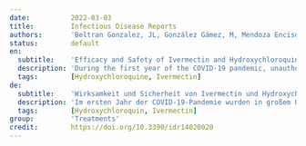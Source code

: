 ```yaml
---
date:          2022-03-03
title:         Infectious Disease Reports
authors:       'Beltran Gonzalez, JL, González Gámez, M, Mendoza Enciso, EA, et al.'
status:        default
en:
  subtitle:    'Efficacy and Safety of Ivermectin and Hydroxychloroquine in Patients with Severe COVID-19: A Randomized Controlled Trial'
  description: 'During the first year of the COVID-19 pandemic, unauthorized drugs were widely used. Ivermectin and hydroxychloroquine are drugs that inhibit viral replication in vitro and that have been used in several medical centers. This clinical trial analyzes their efficacy in hospitalized patients with moderate COVID-19. This a controlled, clinical, randomized, double-blind trial that included hospitalized patients with COVID-19-induced pneumonia, without severe respiratory failure. Patients were randomized to one of three groups: Group 1-hydroxychloroquine, 400 mg every 12 h on the first day and, subsequently, 200 mg every 12 h for 4 days; Group 2-ivermectin, 12 mg or 18 mg, according to patient weight; and Group 3-placebo. At inclusion, blood samples for arterial blood gases and biochemical markers were obtained. The primary outcome was established as the length of stay due to patient improvement and the rate of respiratory deterioration or death. During the month of August 2020, the admission of patients requiring hospitalization mostly encompassed cases with severe respiratory failure, so we ended the recruitment process and analyzed the data that was available at the time. One hundred and six (106) patients with an average age of 53 yrs (±16.9) were included, with a greater proportion of males (n = 66, 62.2%). Seventy-two percent (72%) (n = 76) had an associated comorbidity. Ninety percent (90%) of patients were discharged due to improvement (n = 96). The average duration of hospitalization was 6 days (IQR, 3-10). No difference in hospitalization duration was found between the treatment groups (Group1: 7 vs. Group 2: 6 vs. Group 3: 5) nor in respiratory deterioration or death (Group 1: 18% vs. Group 2: 22.2% vs. Group 3: 24.3%). In non-critical hospitalized patients with COVID-19 pneumonia, neither ivermectin nor hydroxychloroquine decreases the number of in-hospital days, respiratory deterioration, or deaths. '
  tags:        [Hydroxychloroquine, Ivermectin]
de:
  subtitle:    'Wirksamkeit und Sicherheit von Ivermectin und Hydroxychloroquin bei Patienten mit schwerem COVID-19: Eine randomisierte, kontrollierte Studie'
  description: 'Im ersten Jahr der COVID-19-Pandemie wurden in großem Umfang nicht zugelassene Medikamente eingesetzt. Ivermectin und Hydroxychloroquin sind Medikamente, die die Virusreplikation in vitro hemmen und in mehreren medizinischen Zentren eingesetzt wurden. In dieser klinischen Studie wird ihre Wirksamkeit bei hospitalisierten Patienten mit mäßiger COVID-19-Infektion untersucht. Es handelt sich um eine kontrollierte, klinische, randomisierte Doppelblindstudie, an der Patienten mit COVID-19-induzierter Lungenentzündung ohne schweres Atemversagen teilgenommen haben. Die Patienten wurden nach dem Zufallsprinzip in eine von drei Gruppen eingeteilt: Gruppe 1-Hydroxychloroquin, 400 mg alle 12 Stunden am ersten Tag und anschließend 200 mg alle 12 Stunden über 4 Tage; Gruppe 2-Vivermectin, 12 mg oder 18 mg, je nach Gewicht des Patienten; und Gruppe 3-Placebo. Bei der Aufnahme wurden Blutproben für arterielle Blutgase und biochemische Marker entnommen. Als primärer Endpunkt wurde die Dauer des Aufenthalts aufgrund der Verbesserung der Patienten und die Rate der Verschlechterung der Atmung oder des Todes festgelegt. Im August 2020 umfasste die Aufnahme von Patienten, die ins Krankenhaus mussten, vor allem Fälle mit schwerem Atemversagen, so dass wir die Rekrutierung beendeten und die zu diesem Zeitpunkt verfügbaren Daten analysierten. Einhundertsechs (106) Patienten mit einem Durchschnittsalter von 53 Jahren (±16,9) wurden eingeschlossen, mit einem größeren Anteil an Männern (n = 66, 62,2 %). Zweiundsiebzig Prozent (72 %) (n = 76) hatten eine begleitende Komorbidität. Neunzig Prozent (90%) der Patienten wurden aufgrund einer Besserung entlassen (n = 96). Die durchschnittliche Dauer des Krankenhausaufenthalts betrug 6 Tage (IQR, 3-10). Zwischen den Behandlungsgruppen wurde weder ein Unterschied in der Hospitalisierungsdauer (Gruppe 1: 7 vs. Gruppe 2: 6 vs. Gruppe 3: 5) noch in der Verschlechterung der Atmung oder dem Tod (Gruppe 1: 18% vs. Gruppe 2: 22,2% vs. Gruppe 3: 24,3%) festgestellt. Bei nicht-kritischen Krankenhauspatienten mit COVID-19-Pneumonie verringern weder Ivermectin noch Hydroxychloroquin die Zahl der Krankenhaustage, die Verschlechterung der Atmung oder die Zahl der Todesfälle.' 
  tags:        [Hydroxychloroquin, Ivermectin]
group:         'Treatments'
credit:        https://doi.org/10.3390/idr14020020
---
```

